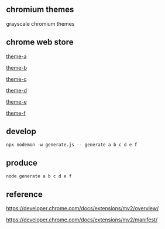 
## chromium themes

grayscale chromium themes

## chrome web store

[theme-a](https://chrome.google.com/webstore/detail/abcdefghijklmnopqrstuvwxyzabcdef)

[theme-b](https://chrome.google.com/webstore/detail/bcdefghijklmnopqrstuvwxyzabcdefa)

[theme-c](https://chrome.google.com/webstore/detail/cdefghijklmnopqrstuvwxyzabcdefab)

[theme-d](https://chrome.google.com/webstore/detail/defghijklmnopqrstuvwxyzabcdefabc)

[theme-e](https://chrome.google.com/webstore/detail/efghijklmnopqrstuvwxyzabcdefabcd)

[theme-f](https://chrome.google.com/webstore/detail/fghijklmnopqrstuvwxyzabcdefabcde)

## develop

```shell
npx nodemon -w generate.js -- generate a b c d e f
```

## produce

```shell
node generate a b c d e f
```

## reference

https://developer.chrome.com/docs/extensions/mv2/overview/

https://developer.chrome.com/docs/extensions/mv2/manifest/
